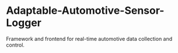 Adaptable-Automotive-Sensor-Logger
==================================

Framework and frontend for real-time automotive data collection and control.
